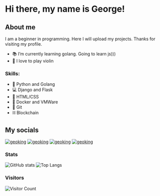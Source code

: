# Hi there, my name is George!

## About me
I am a beginner in programming. Here I will upload my projects. Thanks for visiting my profile.
* 📚 I’m currently learning golang. Going to learn js)))
* 🎻 I love to play violin

### Skills: 
* 🐍 Python and Golang
* 💻 Django and Flask
* 📄 HTML/CSS
* 🚢 Docker and VMWare
* 🌳 Git
* ⛓️ Blockchain


## My socials


[![geoking](https://img.icons8.com/fluency/48/000000/instagram-new.png)][instagram]
[![geoking](https://img.icons8.com/material-outlined/48/000000/github.png)][github]
[![geoking](https://img.icons8.com/office/48/000000/reddit.png)][reddit]
[![geoking](https://img.icons8.com/color/50/000000/codepen.png)][cpen]


### Stats
![GitHub stats](https://github-readme-stats.vercel.app/api?username=geoking1907&show_icons=true&theme=dark&hide=contribs,prs)
![Top Langs](https://github-readme-stats.vercel.app/api/top-langs/?username=geoking1907&layout=compact&theme=dark)


### Visitors 
![Visitor Count](https://profile-counter.glitch.me/{geoking1907}/count.svg)
<br />

[instagram]: https://www.instagram.com/geokingcode/
[github]: https://github.com/geoking1907/
[reddit]: https://www.reddit.com/user/geoking_
[cpen]: https://codepen.io/geoking_


